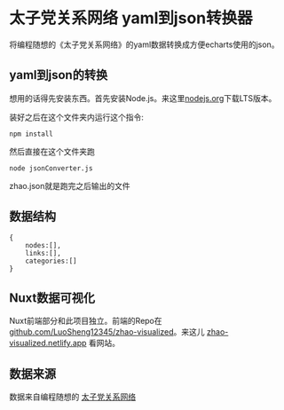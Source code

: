 # 太子党关系网络 yaml到json转换器
将编程随想的《太子党关系网络》的yaml数据转换成方便echarts使用的json。

## yaml到json的转换

想用的话得先安装东西。首先安装Node.js。来这里[nodejs.org](https://nodejs.org/en/)下载LTS版本。

装好之后在这个文件夹内运行这个指令:

    npm install

然后直接在这个文件夹跑 

    node jsonConverter.js

zhao.json就是跑完之后输出的文件

## 数据结构

    {
        nodes:[],
        links:[],
        categories:[]
    }

## Nuxt数据可视化

Nuxt前端部分和此项目独立。前端的Repo在 [github.com/LuoSheng12345/zhao-visualized](https://github.com/LuoSheng12345/zhao-visualized)。来这儿 [zhao-visualized.netlify.app](https://zhao-visualized.netlify.app) 看网站。
    
## 数据来源
数据来自编程随想的 [太子党关系网络](https://github.com/programthink/zhao)
